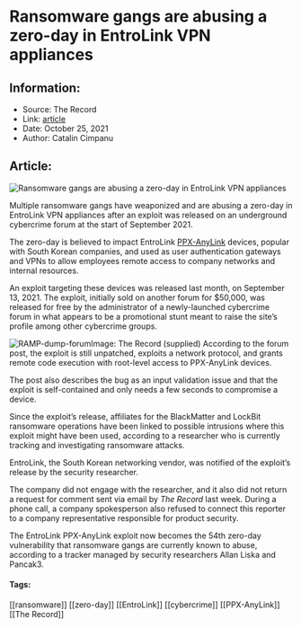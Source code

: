 # Ransomware gangs are abusing a zero-day in EntroLink VPN appliances
### 

## Information:
+ Source: The Record
+ Link: [article](https://therecord.media/ransomware-gangs-are-abusing-a-zero-day-in-entrolink-vpn-appliances/)
+ Date: October 25, 2021
+ Author: Catalin Cimpanu


## Article:
![Ransomware gangs are abusing a zero-day in EntroLink VPN appliances](https://therecord.media/wp-content/uploads/2021/10/EntroLink.png)

Multiple ransomware gangs have weaponized and are abusing a zero-day in EntroLink VPN appliances after an exploit was released on an underground cybercrime forum at the start of September 2021.


The zero-day is believed to impact EntroLink [PPX-AnyLink](http://www.entrolink.com/home/homepage.php?homefile=sub3_1.html) devices, popular with South Korean companies, and used as user authentication gateways and VPNs to allow employees remote access to company networks and internal resources.


An exploit targeting these devices was released last month, on September 13, 2021. The exploit, initially sold on another forum for $50,000, was released for free by the administrator of a newly-launched cybercrime forum in what appears to be a promotional stunt meant to raise the site’s profile among other cybercrime groups.


![RAMP-dump-forum](https://www-therecord.recfut.com/wp-content/uploads/2021/10/RAMP-dump-forum.jpg)Image: The Record (supplied)
According to the forum post, the exploit is still unpatched, exploits a network protocol, and grants remote code execution with root-level access to PPX-AnyLink devices.


The post also describes the bug as an input validation issue and that the exploit is self-contained and only needs a few seconds to compromise a device.


Since the exploit’s release, affiliates for the BlackMatter and LockBit ransomware operations have been linked to possible intrusions where this exploit might have been used, according to a researcher who is currently tracking and investigating ransomware attacks.


EntroLink, the South Korean networking vendor, was notified of the exploit’s release by the security researcher.


The company did not engage with the researcher, and it also did not return a request for comment sent via email by *The Record* last week. During a phone call, a company spokesperson also refused to connect this reporter to a company representative responsible for product security.


The EntroLink PPX-AnyLink exploit now becomes the 54th zero-day vulnerability that ransomware gangs are currently known to abuse, according to a tracker managed by security researchers Allan Liska and Pancak3.








#### Tags:
[[ransomware]] [[zero-day]] [[EntroLink]] [[cybercrime]] [[PPX-AnyLink]] [[The Record]]
